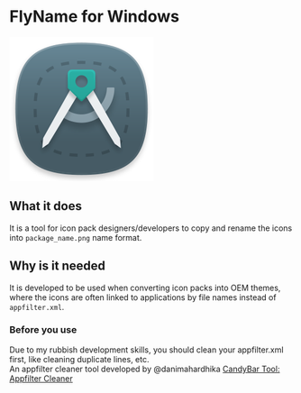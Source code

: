 # FlyName for Windows
![alt text](https://raw.githubusercontent.com/antoniacrespoa2/FlyName-csharp/master/appfilte_to_flyme_theme_icons/Res/designer_tools.png)

## What it does  
It is a tool for icon pack designers/developers to copy and rename the icons into `package_name.png` name format.  

## Why is it needed  
It is developed to be used when converting icon packs into OEM themes, where the icons are often linked to applications by file names instead of `appfilter.xml`.

### Before you use  
Due to my rubbish development skills, you should clean your appfilter.xml first, like cleaning duplicate lines, etc.  
An appfilter cleaner tool developed by @danimahardhika [CandyBar Tool: Appfilter Cleaner](https://github.com/danimahardhika/candybar-library/wiki/CandyBar-Tools#2-appfilter-cleaner)
